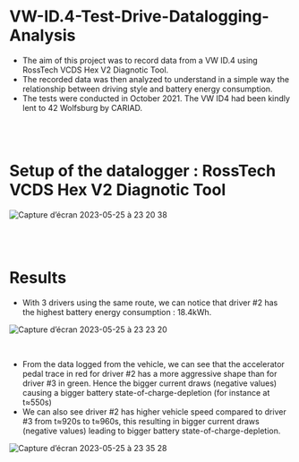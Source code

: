 # VW-ID.4-Test-Drive-Datalogging-Analysis

* The aim of this project was to record data from a VW ID.4 using RossTech VCDS Hex V2 Diagnotic Tool.<br>
* The recorded data was then analyzed to understand in a simple way the relationship between driving style and battery energy consumption.<br>
* The tests were conducted in October 2021. The VW ID4 had been kindly lent to 42 Wolfsburg by CARIAD. <br>

<br><br>

# Setup of the datalogger : RossTech VCDS Hex V2 Diagnotic Tool

![Capture d’écran 2023-05-25 à 23 20 38](https://github.com/mochan42/VW-ID.4-Test-Drive-Datalogging-Analysis/assets/107719618/638e3804-dd3e-4655-a48d-801f603807d2)

<br><br>

# Results

* With 3 drivers using the same route, we can notice that driver #2 has the highest battery energy consumption : 18.4kWh.

![Capture d’écran 2023-05-25 à 23 23 20](https://github.com/mochan42/VW-ID.4-Test-Drive-Datalogging-Analysis/assets/107719618/b34e9211-c732-4d7d-9582-1688d431f1f5)

<br>

* From the data logged from the vehicle, we can see that the accelerator pedal trace in red for driver #2 has a more aggressive shape than for driver #3 in green. Hence the bigger current draws (negative values) causing a bigger battery state-of-charge-depletion (for instance at t≈550s)
* We can also see driver #2 has higher vehicle speed compared to driver #3 from t≈920s to t≈960s, this resulting in bigger current draws (negative values) leading to bigger battery state-of-charge-depletion.

![Capture d’écran 2023-05-25 à 23 35 28](https://github.com/mochan42/VW-ID.4-Test-Drive-Datalogging-Analysis/assets/107719618/1574a4de-2fef-4d12-9709-09ea5d49e714)
